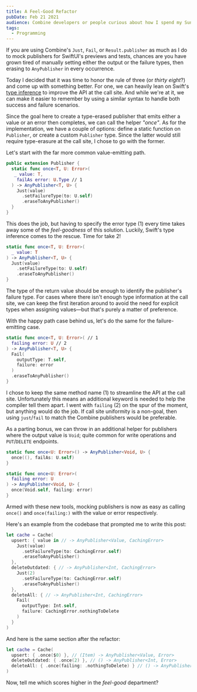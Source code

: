 ```yaml
---
title: A Feel-Good Refactor
pubDate: Feb 21 2021
audience: Combine developers or people curious about how I spend my Sunday mornings
tags:
  - Programming
---
```


If you are using Combine's `Just`, `Fail`, or `Result.publisher` as much as I do
to mock publishers for SwiftUI's previews and tests, chances are you have grown
tired of manually setting either the output or the failure types, then erasing
to `AnyPublisher` in every occurrence.

Today I decided that it was time to honor the rule of three (or _thirty eight_?)
and come up with something better. For one, we can heavily lean on Swift's [type inference](https://docs.swift.org/swift-book/LanguageGuide/TheBasics.html#ID322)
to improve the API at the call site. And while we're at it, we can make it
easier to remember by using a similar syntax to handle both success and failure
scenarios.

Since the goal here to create a type-erased publisher that emits either a value
or an error then completes, we can call the helper _"once"_. As for the
implementation, we have a couple of options: define a static function on
`Publisher`, or create a custom `Publisher` type. Since the latter would still
require type-erasure at the call site, I chose to go with the former.

Let's start with the far more common value-emitting path.

```swift
public extension Publisher {
  static func once<T, U: Error>(
   _ value: T,
    failAs error: U.Type // 1
  ) -> AnyPublisher<T, U> {
    Just(value)
      .setFailureType(to: U.self)
      .eraseToAnyPublisher()
  }
}
```

This does the job, but having to specify the error type (1) every time takes
away some of the _feel-goodness_ of this solution. Luckily, Swift's type
inference comes to the rescue. Time for take 2!

```swift
static func once<T, U: Error>(
  _ value: T
) -> AnyPublisher<T, U> {
  Just(value)
    .setFailureType(to: U.self)
    .eraseToAnyPublisher()
}
```

The type of the return value should be enough to identify the publisher's
failure type. For cases where there isn't enough type information at the call
site, we can keep the first iteration around to avoid the need for explicit
types when assigning values—but that's purely a matter of preference.

With the happy path case behind us, let's do the same for the failure-emitting
case.

```swift
static func once<T, U: Error>( // 1
  failing error: U // 2
) -> AnyPublisher<T, U> {
  Fail(
    outputType: T.self,
    failure: error
  )
  .eraseToAnyPublisher()
}
```

I chose to keep the same method name (1) to streamline the API at the call site.
Unfortunately this means an additional keyword is needed to help the compiler
tell them apart. I went with `failing` (2) on the spur of the moment, but
anything would do the job. If call site uniformity is a non-goal, then using
`just`/`fail` to match the Combine publishers would be preferable.

As a parting bonus, we can throw in an additional helper for publishers where
the output value is `Void`; quite common for write operations and `PUT`/`DELETE`
endpoints.

```swift
static func once<U: Error>() -> AnyPublisher<Void, U> {
  once((), failAs: U.self)
}

static func once<U: Error>(
  failing error: U
) -> AnyPublisher<Void, U> {
  once(Void.self, failing: error)
}
```

Armed with these new tools, mocking publishers is now as easy as calling
`once()` and `once(failing:)` with the value or error respectively.

Here's an example from the codebase that prompted me to write this post:

```swift
let cache = Cache(
  upsert: { value in // -> AnyPublisher<Value, CachingError> 
    Just(value)
      .setFailureType(to: CachingError.self)
      .eraseToAnyPublisher()
  },
  deleteOutdated: { // -> AnyPublisher<Int, CachingError>
    Just(2)
      .setFailureType(to: CachingError.self)
      .eraseToAnyPublisher()
  },
  deleteAll: { // -> AnyPublisher<Int, CachingError>
    Fail(
      outputType: Int.self,
      failure: CachingError.nothingToDelete
    )
  }
)
```

And here is the same section after the refactor:

```swift
let cache = Cache(
  upsert: { .once($0) }, // (Item) -> AnyPublisher<Value, Error>
  deleteOutdated: { .once(2) }, // () -> AnyPublisher<Int, Error>
  deleteAll: { .once(failing: .nothingToDelete) } // () -> AnyPublisher<Int, Error>
)
```

Now, tell me which scores higher in the _feel-good_ department?
